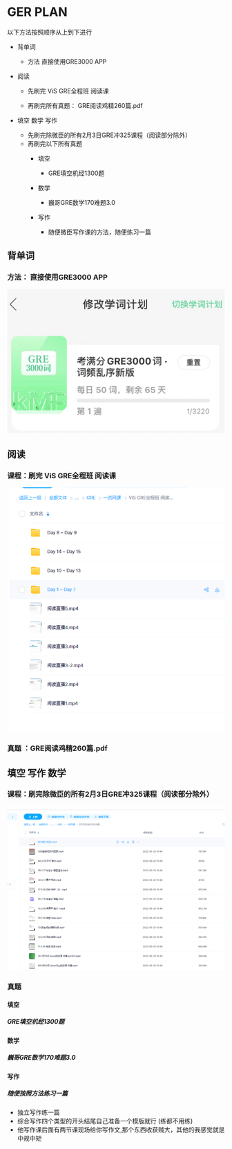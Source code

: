 # GER PLAN

以下方法按照顺序从上到下进行


+ 背单词

  + 方法 直接使用GRE3000 APP


+ 阅读 

  + 先刷完 ViS GRE全程班 阅读课

  + 再刷完所有真题： GRE阅读鸡精260篇.pdf

    

+ 填空  数学 写作

  + 先刷完除微臣的所有2月3日GRE冲325课程（阅读部分除外）
  + 再刷完以下所有真题
    + 填空
      + GRE填空机经1300题 
      
    + 数学
      + 巍哥GRE数学170难题3.0
    + 写作
      + 随便微臣写作课的方法，随便练习一篇

## 背单词

### 方法： 直接使用GRE3000 APP

![words_plan](word_plan.png)

## 阅读

### 课程：刷完 ViS GRE全程班 阅读课

![image-20220620111123014](reading_class.png)

### 真题 ：GRE阅读鸡精260篇.pdf



## 填空 写作 数学

### 课程：刷完除微臣的所有2月3日GRE冲325课程（阅读部分除外）

![weicheng](weicheng.png)

### 真题

#### 填空
##### GRE填空机经1300题
#### 数学
##### 巍哥GRE数学170难题3.0
#### 写作
##### 随便按照方法练习一篇

+ 独立写作练一篇
+ 综合写作四个类型的开头结尾自己准备一个模版就行 (练都不用练)
+ 他写作课后面有两节课现场给你写作文,那个东西收获贼大，其他的我感觉就是中规中矩
